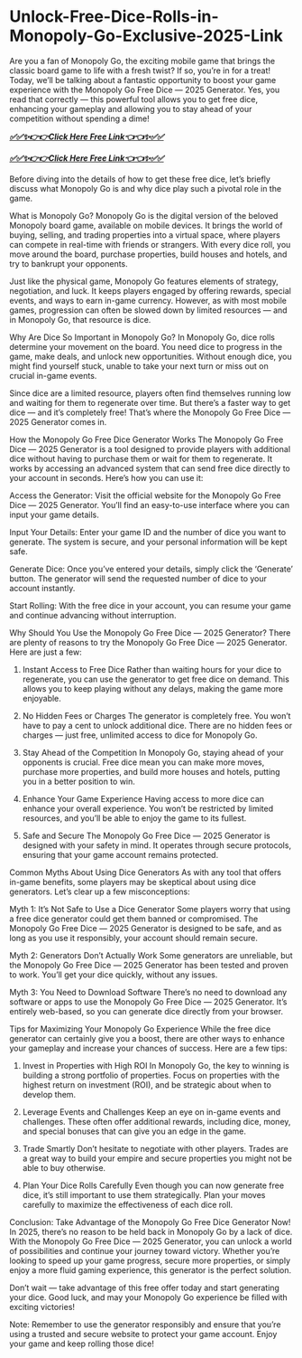 # Unlock-Free-Dice-Rolls-in-Monopoly-Go-Exclusive-2025-Link
Are you a fan of Monopoly Go, the exciting mobile game that brings the classic board game to life with a fresh twist? If so, you’re in for a treat! Today, we’ll be talking about a fantastic opportunity to boost your game experience with the Monopoly Go Free Dice — 2025 Generator. Yes, you read that correctly — this powerful tool allows you to get free dice, enhancing your gameplay and allowing you to stay ahead of your competition without spending a dime!

***[✅✅✨👉👉Click Here Free Link👈👈✨✅✅](https://rivanhub.com/monopoly)***

***[✅✅✨👉👉Click Here Free Link👈👈✨✅✅](https://rivanhub.com/monopoly)***

Before diving into the details of how to get these free dice, let’s briefly discuss what Monopoly Go is and why dice play such a pivotal role in the game.

What is Monopoly Go?
Monopoly Go is the digital version of the beloved Monopoly board game, available on mobile devices. It brings the world of buying, selling, and trading properties into a virtual space, where players can compete in real-time with friends or strangers. With every dice roll, you move around the board, purchase properties, build houses and hotels, and try to bankrupt your opponents.

Just like the physical game, Monopoly Go features elements of strategy, negotiation, and luck. It keeps players engaged by offering rewards, special events, and ways to earn in-game currency. However, as with most mobile games, progression can often be slowed down by limited resources — and in Monopoly Go, that resource is dice.

Why Are Dice So Important in Monopoly Go?
In Monopoly Go, dice rolls determine your movement on the board. You need dice to progress in the game, make deals, and unlock new opportunities. Without enough dice, you might find yourself stuck, unable to take your next turn or miss out on crucial in-game events.

Since dice are a limited resource, players often find themselves running low and waiting for them to regenerate over time. But there’s a faster way to get dice — and it’s completely free! That’s where the Monopoly Go Free Dice — 2025 Generator comes in.

How the Monopoly Go Free Dice Generator Works
The Monopoly Go Free Dice — 2025 Generator is a tool designed to provide players with additional dice without having to purchase them or wait for them to regenerate. It works by accessing an advanced system that can send free dice directly to your account in seconds. Here’s how you can use it:

Access the Generator: Visit the official website for the Monopoly Go Free Dice — 2025 Generator. You’ll find an easy-to-use interface where you can input your game details.

Input Your Details: Enter your game ID and the number of dice you want to generate. The system is secure, and your personal information will be kept safe.

Generate Dice: Once you’ve entered your details, simply click the ‘Generate’ button. The generator will send the requested number of dice to your account instantly.

Start Rolling: With the free dice in your account, you can resume your game and continue advancing without interruption.

Why Should You Use the Monopoly Go Free Dice — 2025 Generator?
There are plenty of reasons to try the Monopoly Go Free Dice — 2025 Generator. Here are just a few:

1. Instant Access to Free Dice
Rather than waiting hours for your dice to regenerate, you can use the generator to get free dice on demand. This allows you to keep playing without any delays, making the game more enjoyable.

2. No Hidden Fees or Charges
The generator is completely free. You won’t have to pay a cent to unlock additional dice. There are no hidden fees or charges — just free, unlimited access to dice for Monopoly Go.

3. Stay Ahead of the Competition
In Monopoly Go, staying ahead of your opponents is crucial. Free dice mean you can make more moves, purchase more properties, and build more houses and hotels, putting you in a better position to win.

4. Enhance Your Game Experience
Having access to more dice can enhance your overall experience. You won’t be restricted by limited resources, and you’ll be able to enjoy the game to its fullest.

5. Safe and Secure
The Monopoly Go Free Dice — 2025 Generator is designed with your safety in mind. It operates through secure protocols, ensuring that your game account remains protected.

Common Myths About Using Dice Generators
As with any tool that offers in-game benefits, some players may be skeptical about using dice generators. Let’s clear up a few misconceptions:

Myth 1: It’s Not Safe to Use a Dice Generator
Some players worry that using a free dice generator could get them banned or compromised. The Monopoly Go Free Dice — 2025 Generator is designed to be safe, and as long as you use it responsibly, your account should remain secure.

Myth 2: Generators Don’t Actually Work
Some generators are unreliable, but the Monopoly Go Free Dice — 2025 Generator has been tested and proven to work. You’ll get your dice quickly, without any issues.

Myth 3: You Need to Download Software
There’s no need to download any software or apps to use the Monopoly Go Free Dice — 2025 Generator. It’s entirely web-based, so you can generate dice directly from your browser.

Tips for Maximizing Your Monopoly Go Experience
While the free dice generator can certainly give you a boost, there are other ways to enhance your gameplay and increase your chances of success. Here are a few tips:

1. Invest in Properties with High ROI
In Monopoly Go, the key to winning is building a strong portfolio of properties. Focus on properties with the highest return on investment (ROI), and be strategic about when to develop them.

2. Leverage Events and Challenges
Keep an eye on in-game events and challenges. These often offer additional rewards, including dice, money, and special bonuses that can give you an edge in the game.

3. Trade Smartly
Don’t hesitate to negotiate with other players. Trades are a great way to build your empire and secure properties you might not be able to buy otherwise.

4. Plan Your Dice Rolls Carefully
Even though you can now generate free dice, it’s still important to use them strategically. Plan your moves carefully to maximize the effectiveness of each dice roll.

Conclusion: Take Advantage of the Monopoly Go Free Dice Generator Now!
In 2025, there’s no reason to be held back in Monopoly Go by a lack of dice. With the Monopoly Go Free Dice — 2025 Generator, you can unlock a world of possibilities and continue your journey toward victory. Whether you’re looking to speed up your game progress, secure more properties, or simply enjoy a more fluid gaming experience, this generator is the perfect solution.

Don’t wait — take advantage of this free offer today and start generating your dice. Good luck, and may your Monopoly Go experience be filled with exciting victories!

Note: Remember to use the generator responsibly and ensure that you’re using a trusted and secure website to protect your game account. Enjoy your game and keep rolling those dice!
